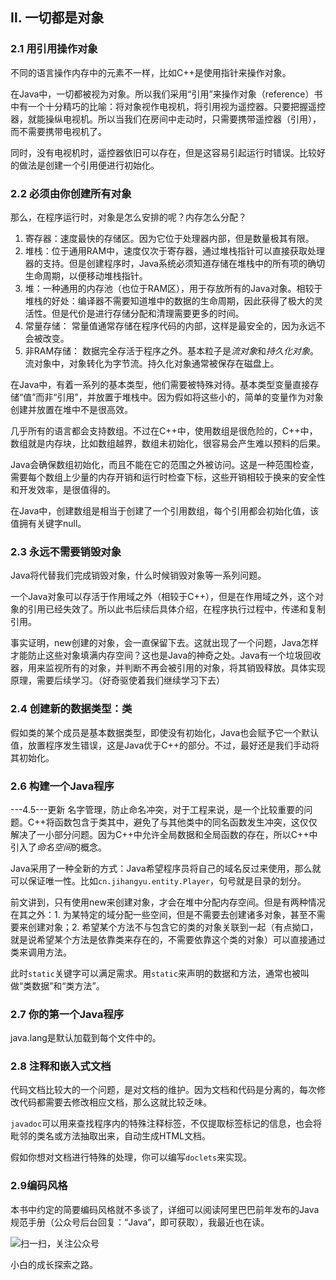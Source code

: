 ## Ⅱ. 一切都是对象
### 2.1 用引用操作对象
不同的语言操作内存中的元素不一样，比如C++是使用指针来操作对象。

在Java中，一切都被视为对象。所以我们采用“引用”来操作对象（reference）书中有一个十分精巧的比喻：将对象视作电视机，将引用视为遥控器。只要把握遥控器，就能操纵电视机。所以当我们在房间中走动时，只需要携带遥控器（引用），而不需要携带电视机了。

同时，没有电视机时，遥控器依旧可以存在，但是这容易引起运行时错误。比较好的做法是创建一个引用便进行初始化。

### 2.2 必须由你创建所有对象
那么，在程序运行时，对象是怎么安排的呢？内存怎么分配？

1. 寄存器：速度最快的存储区。因为它位于处理器内部，但是数量极其有限。
2. 堆栈：位于通用RAM中，速度仅次于寄存器，通过堆栈指针可以直接获取处理器的支持。但是创建程序时，Java系统必须知道存储在堆栈中的所有项的确切生命周期，以便移动堆栈指针。
3. 堆：一种通用的内存池（也位于RAM区），用于存放所有的Java对象。相较于堆栈的好处：编译器不需要知道堆中的数据的生命周期，因此获得了极大的灵活性。但是代价是进行存储分配和清理需要更多的时间。
4. 常量存储： 常量值通常存储在程序代码的内部，这样是最安全的，因为永远不会被改变。
5. 非RAM存储： 数据完全存活于程序之外。基本粒子是*流对象*和*持久化对象*。流对象中，对象转化为字节流。持久化对象通常被保存在磁盘上。

在Java中，有着一系列的基本类型，他们需要被特殊对待。基本类型变量直接存储“值”而非“引用”，并放置于堆栈中。因为假如将这些小的，简单的变量作为对象创建并放置在堆中不是很高效。

几乎所有的语言都会支持数组。不过在C++中，使用数组是很危险的，C++中，数组就是内存块，比如数组越界，数组未初始化，很容易会产生难以预料的后果。

Java会确保数组初始化，而且不能在它的范围之外被访问。这是一种范围检查，需要每个数组上少量的内存开销和运行时检查下标，这些开销相较于换来的安全性和开发效率，是很值得的。

在Java中，创建数组是相当于创建了一个引用数组，每个引用都会初始化值，该值拥有关键字null。

### 2.3 永远不需要销毁对象
Java将代替我们完成销毁对象，什么时候销毁对象等一系列问题。

一个Java对象可以存活于作用域之外（相较于C++），但是在作用域之外，这个对象的引用已经失效了。所以此书后续后具体介绍，在程序执行过程中，传递和复制引用。

事实证明，new创建的对象，会一直保留下去。这就出现了一个问题，Java怎样才能防止这些对象填满内存空间？这也是Java的神奇之处。Java有一个垃圾回收器，用来监视所有的对象，并判断不再会被引用的对象，将其销毁释放。具体实现原理，需要后续学习。（好奇驱使着我们继续学习下去）

### 2.4 创建新的数据类型：类

假如类的某个成员是基本数据类型，即使没有初始化，Java也会赋予它一个默认值，放置程序发生错误，这是Java优于C++的部分。不过，最好还是我们手动将其初始化。

### 2.6 构建一个Java程序
---4.5---更新
名字管理，防止命名冲突，对于工程来说，是一个比较重要的问题。C++将函数包含于类其中，避免了与其他类中的同名函数发生冲突，这仅仅解决了一小部分问题。因为C++中允许全局数据和全局函数的存在，所以C++中引入了*命名空间*的概念。

Java采用了一种全新的方式：Java希望程序员将自己的域名反过来使用，那么就可以保证唯一性。比如`cn.jihangyu.entity.Player`，句号就是目录的划分。

前文讲到，只有使用new来创建对象，才会在堆中分配内存空间。但是有两种情况在其之外：1. 为某特定的域分配一些空间，但是不需要去创建诸多对象，甚至不需要来创建对象；2. 希望某个方法不与包含它的类的对象关联到一起（有点拗口，就是说希望某个方法是依靠类来存在的，不需要依靠这个类的对象）可以直接通过类来调用方法。

此时`static`关键字可以满足需求。用`static`来声明的数据和方法，通常也被叫做“类数据”和“类方法”。

### 2.7 你的第一个Java程序
java.lang是默认加载到每个文件中的。

### 2.8 注释和嵌入式文档
代码文档比较大的一个问题，是对文档的维护。因为文档和代码是分离的，每次修改代码都需要去修改相应文档，那么这就比较乏味。

`javadoc`可以用来查找程序内的特殊注释标签，不仅提取标签标记的信息，也会将毗邻的类名或方法抽取出来，自动生成HTML文档。

假如你想对文档进行特殊的处理，你可以编写`doclets`来实现。

### 2.9编码风格
本书中约定的简要编码风格就不多谈了，详细可以阅读阿里巴巴前年发布的Java规范手册（公众号后台回复：“Java”，即可获取），我最近也在读。


![扫一扫，关注公众号](https://upload-images.jianshu.io/upload_images/5889935-a9e34752d8b11a8c.jpg?imageMogr2/auto-orient/strip%7CimageView2/2/w/1240)

小白的成长探索之路。